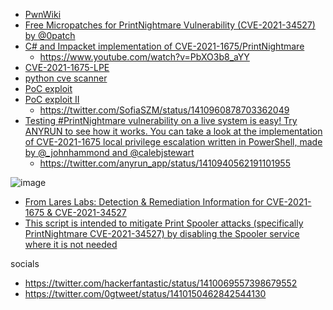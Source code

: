 * [PwnWiki](https://www.pwnwiki.org/index.php?title=CVE-2021-34527_Windows_Print_Spooler_%E9%81%A0%E7%A8%8B%E4%BB%A3%E7%A2%BC%E5%9F%B7%E8%A1%8C%E6%BC%8F%E6%B4%9E/en)
* [Free Micropatches for PrintNightmare Vulnerability (CVE-2021-34527) by @0patch](https://blog.0patch.com/2021/07/free-micropatches-for-printnightmare.html)
* [C# and Impacket implementation of CVE-2021-1675/PrintNightmare](https://github.com/cube0x0/CVE-2021-1675)
  * https://www.youtube.com/watch?v=PbXO3b8_aYY
* [CVE-2021-1675-LPE](https://github.com/hlldz/CVE-2021-1675-LPE)
* [python cve scanner](https://github.com/byt3bl33d3r/ItWasAllADream)
* [PoC exploit](https://github.com/afwu/PrintNightmare)
* [PoC exploit II](https://github.com/calebstewart/CVE-2021-1675)
  * https://twitter.com/SofiaSZM/status/1410960878703362049
* [Testing #PrintNightmare vulnerability on a live system is easy! Try ANYRUN to see how it works. You can take a look at the implementation of CVE-2021-1675 local privilege escalation written in PowerShell, made by @_johnhammond  and @calebjstewart](https://app.any.run/tasks/83734a89-3f3e-4ab1-9d6b-d43230d2a900/)
  * https://twitter.com/anyrun_app/status/1410940562191101955

![image](https://user-images.githubusercontent.com/9626439/124289917-2259a180-db53-11eb-9660-6d26b1059268.png)

* [From Lares Labs: Detection & Remediation Information for CVE-2021-1675 & CVE-2021-34527](https://github.com/LaresLLC/CVE-2021-1675)
* [This script is intended to mitigate Print Spooler attacks (specifically PrintNightmare CVE-2021-34527) by disabling the Spooler service where it is not needed](https://github.com/jokezone/PowerShell-Scripts)


socials
* https://twitter.com/hackerfantastic/status/1410069557398679552
* https://twitter.com/0gtweet/status/1410150462842544130
